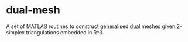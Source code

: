 dual-mesh
=========

A set of MATLAB routines to construct generalised dual meshes given 2-simplex triangulations embedded in R^3.
